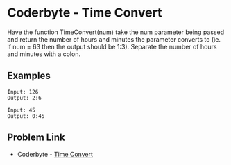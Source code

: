 # Coderbyte - Time Convert

Have the function TimeConvert(num) take the num parameter being passed and return the number of hours and minutes the parameter converts to (ie. if num = 63 then the output should be 1:3). Separate the number of hours and minutes with a colon.

## Examples

```
Input: 126
Output: 2:6
```

```
Input: 45
Output: 0:45
```

## Problem Link

- Coderbyte - [Time Convert](https://coderbyte.com/editor/Time%20Convert:JavaScript)
